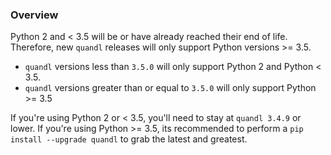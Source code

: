 ### Overview

Python 2 and < 3.5 will be or have already reached their end of life. Therefore, new `quandl` releases 
will only support Python versions >= 3.5.

* `quandl` versions less than `3.5.0` will only support Python 2 and Python < 3.5.
* `quandl` versions greater than or equal to `3.5.0` will only support Python >= 3.5

If you're using Python 2 or < 3.5, you'll need to stay at `quandl 3.4.9` or lower.
If you're using Python >= 3.5, its recommended to perform a `pip install --upgrade quandl` to grab the
latest and greatest.

